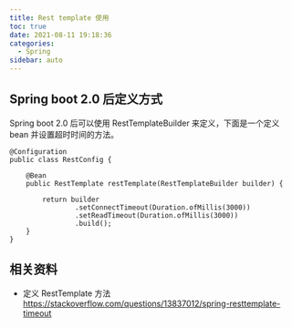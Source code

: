 ```yaml
---
title: Rest template 使用
toc: true
date: 2021-08-11 19:18:36
categories:
  - Spring 
sidebar: auto
---
```


## Spring boot 2.0 后定义方式


Spring boot 2.0 后可以使用 RestTemplateBuilder 来定义，下面是一个定义 bean 并设置超时时间的方法。

```
@Configuration
public class RestConfig {

    @Bean
    public RestTemplate restTemplate(RestTemplateBuilder builder) {
        
        return builder
                .setConnectTimeout(Duration.ofMillis(3000))
                .setReadTimeout(Duration.ofMillis(3000))
                .build();
    }
}
```

## 相关资料
- 定义 RestTemplate 方法 https://stackoverflow.com/questions/13837012/spring-resttemplate-timeout
